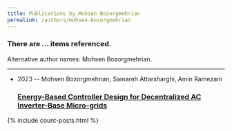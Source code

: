 ```yaml
---
title: Publications by Mohsen Bozorgmehrian
permalink: /authors/mohsen-bozorgmehrian
---
```


<h3 id="number-posts">There are ... items referenced.</h3>
<p id='info-authors'>Alternative author names: Mohsen Bozorgmehrian.</p>
<hr />
<ul class="post-list">
<li><span class='post-meta'>2023 -- Mohsen Bozorgmehrian, Samareh Attarsharghi, Amin Ramezani</span><h3><a class='post-link' href="{{ site.baseurl }}/energy-based-controller-design-for-decentralized-ac-inverter-base-micro-grids">Energy-Based Controller Design for Decentralized AC Inverter-Base Micro-grids</a></h3></li>

</ul>
{% include count-posts.html %}
